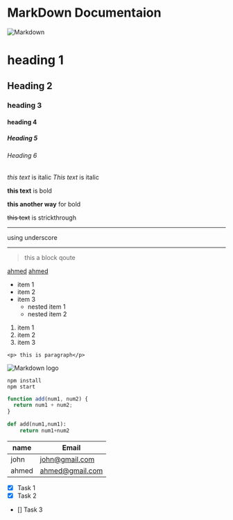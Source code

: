 # MarkDown Documentaion

![Markdown](https://avatars2.githubusercontent.com/u/24638007?s=400&v=4)

<!--Headings-->

# heading 1

## Heading 2

### heading 3

#### heading 4

##### Heading 5

###### Heading 6

<!-- Italics-->

_this text_ is italic
_This text_ is italic

<!-- Strong-->

**this text** is bold

**this another way** for bold

<!--Strikethrough-->

~~this text~~ is strickthrough

<!-- Horizontal Rule to separate
 line -->

---

using underscore

---

<!-- blockqoutes-->

> this a block qoute

<!-- Links-->

[ahmed](www.there.com)
[ahmed](www.there.com 'visit my page today')

<!--UL-->

- item 1
- item 2
- item 3
  - nested item 1
  - nested item 2

<!--OL-->

1. item 1
1. item 2
1. item 3

<!-- inline code block-->

`<p> this is paragraph</p>`

<!--images-->

![Markdown logo](https://scalameta.org/mdoc/img/mdoc-logo.png)

<!--Github markdown-->

```
npm install
npm start
```

```javascript
function add(num1, num2) {
  return num1 + num2;
}
```

```python
def add(num1,num1):
    return num1+num2

```

<!--Tables-->

| name  | Email           |
| ----- | --------------- |
| john  | john@gmail.com  |
| ahmed | ahmed@gmail.com |

<!--Task List-->

- [x] Task 1
- [x] Task 2
- [] Task 3
